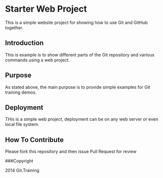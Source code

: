 # Starter Web Project

This is a simple website project for showing how to use Git and GitHub together.

## Introduction

This is example is to show different parts of the Git repository and various commands using a web project.

## Purpose

As stated above, the main purpose is to provide simple examples for Git training demos.

## Deployment

THis is a simple web project, deployment can be on any web server or even local file system.

## How To Contribute

Please fork this repository and then issue Pull Request for review

###Copyright

2014 Git.Training